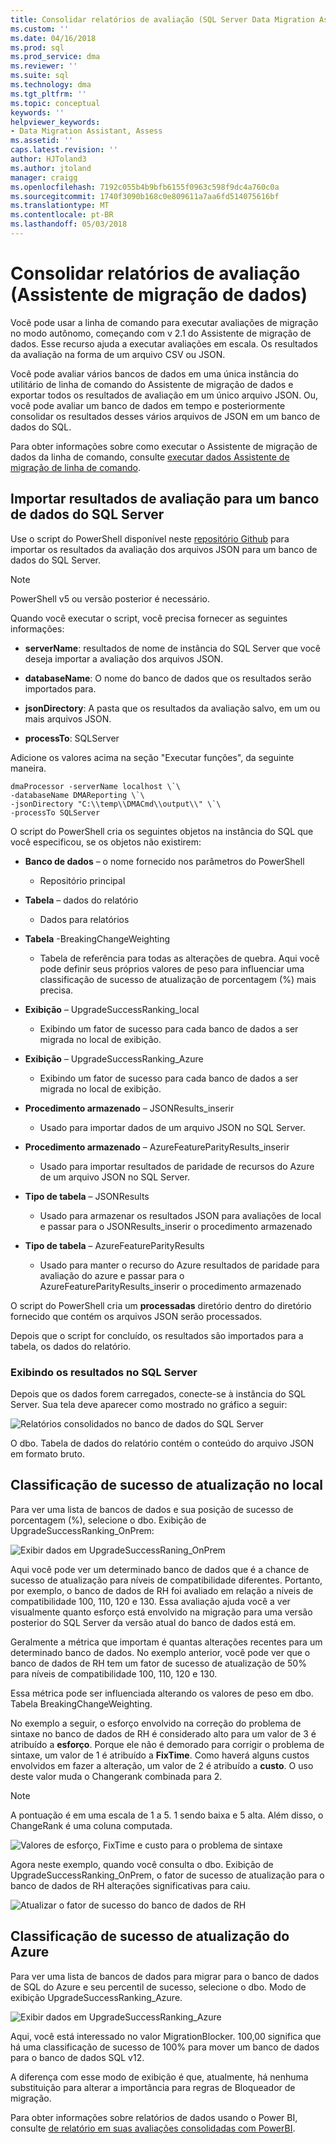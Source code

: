 ```yaml
---
title: Consolidar relatórios de avaliação (SQL Server Data Migration Assistant) | Microsoft Docs
ms.custom: ''
ms.date: 04/16/2018
ms.prod: sql
ms.prod_service: dma
ms.reviewer: ''
ms.suite: sql
ms.technology: dma
ms.tgt_pltfrm: ''
ms.topic: conceptual
keywords: ''
helpviewer_keywords:
- Data Migration Assistant, Assess
ms.assetid: ''
caps.latest.revision: ''
author: HJToland3
ms.author: jtoland
manager: craigg
ms.openlocfilehash: 7192c055b4b9bfb6155f0963c598f9dc4a760c0a
ms.sourcegitcommit: 1740f3090b168c0e809611a7aa6fd514075616bf
ms.translationtype: MT
ms.contentlocale: pt-BR
ms.lasthandoff: 05/03/2018
---
```

# <a name="consolidate-assessment-reports-data-migration-assistant"></a>Consolidar relatórios de avaliação (Assistente de migração de dados)

Você pode usar a linha de comando para executar avaliações de migração no modo autônomo, começando com v 2.1 do Assistente de migração de dados. Esse recurso ajuda a executar avaliações em escala. Os resultados da avaliação na forma de um arquivo CSV ou JSON.

Você pode avaliar vários bancos de dados em uma única instância do utilitário de linha de comando do Assistente de migração de dados e exportar todos os resultados de avaliação em um único arquivo JSON. Ou, você pode avaliar um banco de dados em tempo e posteriormente consolidar os resultados desses vários arquivos de JSON em um banco de dados do SQL.

Para obter informações sobre como executar o Assistente de migração de dados da linha de comando, consulte [executar dados Assistente de migração de linha de comando](../dma/dma-commandline.md). 


## <a name="import-assessment-results-into-a-sql-server-database"></a>Importar resultados de avaliação para um banco de dados do SQL Server

Use o script do PowerShell disponível neste [repositório Github](https://github.com/Microsoft/sql-server-samples/tree/master/samples/features/data-migration-assistant) para importar os resultados da avaliação dos arquivos JSON para um banco de dados do SQL Server.

> [!NOTE]
> PowerShell v5 ou versão posterior é necessário.

Quando você executar o script, você precisa fornecer as seguintes informações: 

- **serverName**: resultados de nome de instância do SQL Server que você deseja importar a avaliação dos arquivos JSON.

- **databaseName**: O nome do banco de dados que os resultados serão importados para.

- **jsonDirectory**: A pasta que os resultados da avaliação salvo, em um ou mais arquivos JSON.

- **processTo**: SQLServer

Adicione os valores acima na seção "Executar funções", da seguinte maneira.

```
dmaProcessor -serverName localhost \`\
-databaseName DMAReporting \`\
-jsonDirectory "C:\\temp\\DMACmd\\output\\" \`\
-processTo SQLServer
```

O script do PowerShell cria os seguintes objetos na instância do SQL que você especificou, se os objetos não existirem:

- **Banco de dados** – o nome fornecido nos parâmetros do PowerShell

  - Repositório principal

- **Tabela** – dados do relatório

  - Dados para relatórios

- **Tabela** -BreakingChangeWeighting

  - Tabela de referência para todas as alterações de quebra. Aqui você pode definir seus próprios valores de peso para influenciar uma classificação de sucesso de atualização de porcentagem (%) mais precisa.

- **Exibição** – UpgradeSuccessRanking\_local

  - Exibindo um fator de sucesso para cada banco de dados a ser migrada no local de exibição.

- **Exibição** – UpgradeSuccessRanking\_Azure

  - Exibindo um fator de sucesso para cada banco de dados a ser migrada no local de exibição.

- **Procedimento armazenado** – JSONResults\_inserir

  - Usado para importar dados de um arquivo JSON no SQL Server.

- **Procedimento armazenado** – AzureFeatureParityResults\_inserir

  - Usado para importar resultados de paridade de recursos do Azure de um arquivo JSON no SQL Server.

- **Tipo de tabela** – JSONResults

  - Usado para armazenar os resultados JSON para avaliações de local e passar para o JSONResults\_inserir o procedimento armazenado

- **Tipo de tabela** – AzureFeatureParityResults

  - Usado para manter o recurso do Azure resultados de paridade para avaliação do azure e passar para o AzureFeatureParityResults\_inserir o procedimento armazenado

O script do PowerShell cria um **processadas** diretório dentro do diretório fornecido que contém os arquivos JSON serão processados.

Depois que o script for concluído, os resultados são importados para a tabela, os dados do relatório.

### <a name="viewing-the-results-in-sql-server"></a>Exibindo os resultados no SQL Server

Depois que os dados forem carregados, conecte-se à instância do SQL Server. Sua tela deve aparecer como mostrado no gráfico a seguir:

![Relatórios consolidados no banco de dados do SQL Server](../dma/media/DMAReportingDatabase.png)

O dbo. Tabela de dados do relatório contém o conteúdo do arquivo JSON em formato bruto.

## <a name="on-premises-upgrade-success-ranking"></a>Classificação de sucesso de atualização no local

Para ver uma lista de bancos de dados e sua posição de sucesso de porcentagem (%), selecione o dbo. Exibição de UpgradeSuccessRanking_OnPrem:

![Exibir dados em UpgradeSuccessRaning_OnPrem](../dma/media/UpgradeSuccessRankingView.png)

Aqui você pode ver um determinado banco de dados que é a chance de sucesso de atualização para níveis de compatibilidade diferentes. Portanto, por exemplo, o banco de dados de RH foi avaliado em relação a níveis de compatibilidade 100, 110, 120 e 130. Essa avaliação ajuda você a ver visualmente quanto esforço está envolvido na migração para uma versão posterior do SQL Server da versão atual do banco de dados está em.

Geralmente a métrica que importam é quantas alterações recentes para um determinado banco de dados. No exemplo anterior, você pode ver que o banco de dados de RH tem um fator de sucesso de atualização de 50% para níveis de compatibilidade 100, 110, 120 e 130.

Essa métrica pode ser influenciada alterando os valores de peso em dbo. Tabela BreakingChangeWeighting.

No exemplo a seguir, o esforço envolvido na correção do problema de sintaxe no banco de dados de RH é considerado alto para um valor de 3 é atribuído a **esforço**. Porque ele não é demorado para corrigir o problema de sintaxe, um valor de 1 é atribuído a **FixTime**. Como haverá alguns custos envolvidos em fazer a alteração, um valor de 2 é atribuído a **custo**. O uso deste valor muda o Changerank combinada para 2.

> [!NOTE]
> A pontuação é em uma escala de 1 a 5.  1 sendo baixa e 5 alta. Além disso, o ChangeRank é uma coluna computada.

![Valores de esforço, FixTime e custo para o problema de sintaxe](../dma/media/SyntaxIssueEffort.png)

Agora neste exemplo, quando você consulta o dbo. Exibição de UpgradeSuccessRanking_OnPrem, o fator de sucesso de atualização para o banco de dados de RH alterações significativas para caiu.

![Atualizar o fator de sucesso do banco de dados de RH](../dma/media/UpgradeSuccessFactor_HR.png)

## <a name="azure-upgrade-success-ranking"></a>Classificação de sucesso de atualização do Azure

Para ver uma lista de bancos de dados para migrar para o banco de dados de SQL do Azure e seu percentil de sucesso, selecione o dbo. Modo de exibição UpgradeSuccessRanking_Azure.

![Exibir dados em UpgradeSuccessRanking_Azure](../dma/media/UpgradeSuccessRankingView_Azure.png)

Aqui, você está interessado no valor MigrationBlocker. 100,00 significa que há uma classificação de sucesso de 100% para mover um banco de dados para o banco de dados SQL v12.

A diferença com esse modo de exibição é que, atualmente, há nenhuma substituição para alterar a importância para regras de Bloqueador de migração.

Para obter informações sobre relatórios de dados usando o Power BI, consulte [de relatório em suas avaliações consolidadas com PowerBI](../dma/dma-powerbiassesreport.md).
